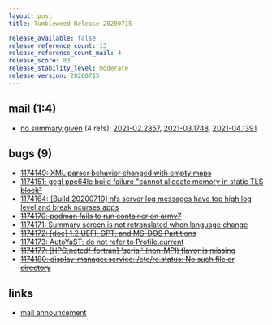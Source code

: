 ```yaml
---
layout: post
title: Tumbleweed Release 20200715

release_available: false
release_reference_count: 13
release_reference_count_mail: 4
release_score: 83
release_stability_level: moderate
release_version: 20200715
---
```


## mail (1:4)

- [no summary given](https://github.com/boombatower/tumbleweed-review/issues/10) (4 refs); [2021-02.2357](https://github.com/boombatower/tumbleweed-review/issues/10), [2021-03.1748](https://github.com/boombatower/tumbleweed-review/issues/10), [2021-04.1391](https://github.com/boombatower/tumbleweed-review/issues/10)

## bugs (9)

<!--more-->

- ~~[1174149: XML parser behavior changed with empty maps](https://bugzilla.opensuse.org/show_bug.cgi?id=1174149)~~
- ~~[1174151: gegl ppc64le build failure "cannot allocate memory in static TLS block"](https://bugzilla.opensuse.org/show_bug.cgi?id=1174151)~~
- [1174164: \[Build 20200710\] nfs server log messages have too high log level and break ncurses apps](https://bugzilla.opensuse.org/show_bug.cgi?id=1174164)
- ~~[1174170: podman fails to run container on armv7](https://bugzilla.opensuse.org/show_bug.cgi?id=1174170)~~
- [1174171: Summary screen is not retranslated when language change](https://bugzilla.opensuse.org/show_bug.cgi?id=1174171)
- ~~[1174172: \[doc\] 1.2  UEFI, GPT, and MS-DOS Partitions](https://bugzilla.opensuse.org/show_bug.cgi?id=1174172)~~
- [1174173: AutoYaST: do not refer to Profile.current](https://bugzilla.opensuse.org/show_bug.cgi?id=1174173)
- ~~[1174177: \[HPC,netcdf-fortran\] 'serial' (non-MPI) flavor is missing](https://bugzilla.opensuse.org/show_bug.cgi?id=1174177)~~
- ~~[1174180: display-manager.service: /etc/rc.status: No such file or directory](https://bugzilla.opensuse.org/show_bug.cgi?id=1174180)~~



## links

- [mail announcement](https://github.com/boombatower/tumbleweed-review/issues/10)

